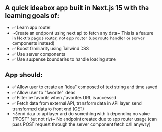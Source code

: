 ## A quick ideabox app built in Next.js 15 with the learning goals of:
- ✅ Learn app router
- ~Create an endpoint using next api to fetch any data~ This is a feature in Next's pages router, not app router (use route handler or server components instead)
- ✅ Boost familiarity using Tailwind CSS
- ✅ Use server components
- ✅ Use suspense boundaries to handle loading state

## App should:
- ✅ Allow user to create an "idea" composed of text string and time saved
- ✅ Allow user to "favorite" ideas
- ✅ Filter by favorite when /favorites URL is accessed 
- ✅ Fetch data from external API, transform data in API layer, send transformed data to front end (GET)
- ~Send data to api layer and do something with it depending no value ("POST" but not rly)~ No endpoint created due to app router usage (can pass POST request through the server component fetch call anyway)
